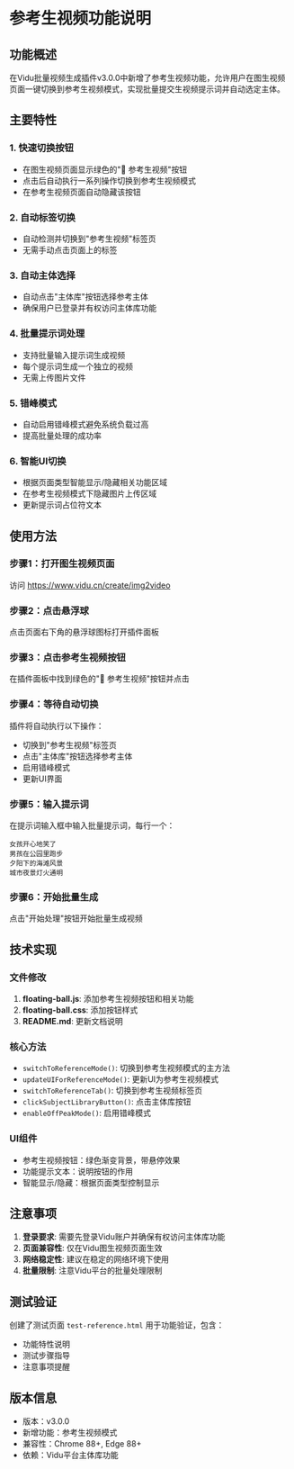 # 参考生视频功能说明

## 功能概述

在Vidu批量视频生成插件v3.0.0中新增了参考生视频功能，允许用户在图生视频页面一键切换到参考生视频模式，实现批量提交生视频提示词并自动选定主体。

## 主要特性

### 1. 快速切换按钮
- 在图生视频页面显示绿色的"🎯 参考生视频"按钮
- 点击后自动执行一系列操作切换到参考生视频模式
- 在参考生视频页面自动隐藏该按钮

### 2. 自动标签切换
- 自动检测并切换到"参考生视频"标签页
- 无需手动点击页面上的标签

### 3. 自动主体选择
- 自动点击"主体库"按钮选择参考主体
- 确保用户已登录并有权访问主体库功能

### 4. 批量提示词处理
- 支持批量输入提示词生成视频
- 每个提示词生成一个独立的视频
- 无需上传图片文件

### 5. 错峰模式
- 自动启用错峰模式避免系统负载过高
- 提高批量处理的成功率

### 6. 智能UI切换
- 根据页面类型智能显示/隐藏相关功能区域
- 在参考生视频模式下隐藏图片上传区域
- 更新提示词占位符文本

## 使用方法

### 步骤1：打开图生视频页面
访问 https://www.vidu.cn/create/img2video

### 步骤2：点击悬浮球
点击页面右下角的悬浮球图标打开插件面板

### 步骤3：点击参考生视频按钮
在插件面板中找到绿色的"🎯 参考生视频"按钮并点击

### 步骤4：等待自动切换
插件将自动执行以下操作：
- 切换到"参考生视频"标签页
- 点击"主体库"按钮选择参考主体
- 启用错峰模式
- 更新UI界面

### 步骤5：输入提示词
在提示词输入框中输入批量提示词，每行一个：
```
女孩开心地笑了
男孩在公园里跑步
夕阳下的海滩风景
城市夜景灯火通明
```

### 步骤6：开始批量生成
点击"开始处理"按钮开始批量生成视频

## 技术实现

### 文件修改
1. **floating-ball.js**: 添加参考生视频按钮和相关功能
2. **floating-ball.css**: 添加按钮样式
3. **README.md**: 更新文档说明

### 核心方法
- `switchToReferenceMode()`: 切换到参考生视频模式的主方法
- `updateUIForReferenceMode()`: 更新UI为参考生视频模式
- `switchToReferenceTab()`: 切换到参考生视频标签页
- `clickSubjectLibraryButton()`: 点击主体库按钮
- `enableOffPeakMode()`: 启用错峰模式

### UI组件
- 参考生视频按钮：绿色渐变背景，带悬停效果
- 功能提示文本：说明按钮的作用
- 智能显示/隐藏：根据页面类型控制显示

## 注意事项

1. **登录要求**: 需要先登录Vidu账户并确保有权访问主体库功能
2. **页面兼容性**: 仅在Vidu图生视频页面生效
3. **网络稳定性**: 建议在稳定的网络环境下使用
4. **批量限制**: 注意Vidu平台的批量处理限制

## 测试验证

创建了测试页面 `test-reference.html` 用于功能验证，包含：
- 功能特性说明
- 测试步骤指导
- 注意事项提醒

## 版本信息

- 版本：v3.0.0
- 新增功能：参考生视频模式
- 兼容性：Chrome 88+, Edge 88+
- 依赖：Vidu平台主体库功能
